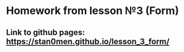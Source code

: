 # Homework from lesson №3 (Form)

Link to github pages: https://stan0men.github.io/lesson_3_form/
-------------------------
